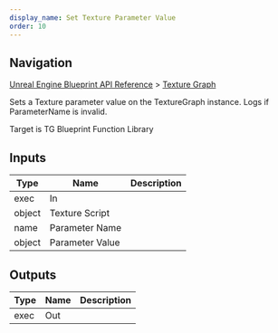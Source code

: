 ```yaml
---
display_name: Set Texture Parameter Value
order: 10
---
```

## Navigation

[Unreal Engine Blueprint API Reference](https://dev.epicgames.com/documentation/en-us/unreal-engine/BlueprintAPI) > [Texture Graph](https://dev.epicgames.com/documentation/en-us/unreal-engine/BlueprintAPI/TextureGraph)

Sets a Texture parameter value on the TextureGraph instance. Logs if ParameterName is invalid.

Target is TG Blueprint Function Library

## Inputs

| Type | Name | Description |
| --- | --- | --- |
| exec | In |  |
| object | Texture Script |  |
| name | Parameter Name |  |
| object | Parameter Value |  |

## Outputs

| Type | Name | Description |
| --- | --- | --- |
| exec | Out |  |
